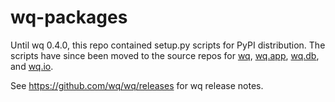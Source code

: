 wq-packages
===========

Until wq 0.4.0, this repo contained setup.py scripts for PyPI distribution.
The scripts have since been moved to the source repos for [wq], [wq.app], 
[wq.db], and [wq.io].

See <https://github.com/wq/wq/releases> for wq release notes.

[wq]: https://github.com/wq/wq/
[wq.app]: https://github.com/wq/wq.app/
[wq.db]: https://github.com/wq/wq.db/
[wq.io]: https://github.com/wq/wq.io/
